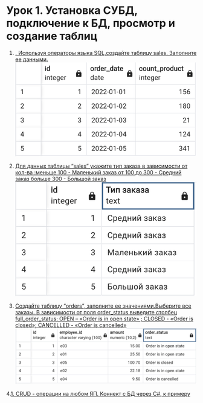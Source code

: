# Урок 1. Установка СУБД, подключение к БД, просмотр и создание таблиц
1. [. Используя операторы языка SQL,создайте таблицу sales. Заполните ее данными.](/lesson2/Task_1.sql)
![](./images/Task1.png)

2. [Для данных таблицы “sales” укажите тип заказа в зависимости от кол-ва :меньше 100  -    Маленький заказ от 100 до 300 - Средний заказ больше 300  -     Большой заказ](/lesson2/Task_2.sql)
![](./images/task2.png)

3. [Создайте таблицу “orders”, заполните ее значениями.Выберите все заказы. В зависимости от поля order_status выведите столбец full_order_status: OPEN – «Order is in open state» ; CLOSED - «Order is closed»; CANCELLED -  «Order is cancelled»](/lesson2/Task_3.sql)
![](./images/task3.png)

4.[1. CRUD - операции на любом ЯП. Коннект с БД через С#, к примеру](/lesson2/python_sql_project/src/main.py)

